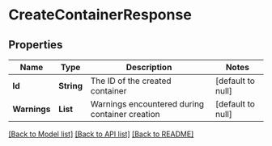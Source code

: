 # CreateContainerResponse
## Properties

| Name | Type | Description | Notes |
|------------ | ------------- | ------------- | -------------|
| **Id** | **String** | The ID of the created container | [default to null] |
| **Warnings** | **List** | Warnings encountered during container creation | [default to null] |

[[Back to Model list]](../README.md#documentation-for-models) [[Back to API list]](../README.md#documentation-for-api-endpoints) [[Back to README]](../README.md)

